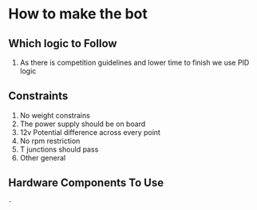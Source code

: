 # How to make the bot

## Which logic to Follow
1. As there is competition guidelines and lower time to finish we use PID logic
## Constraints
1. No weight constrains
2. The power supply should be on board
3. 12v Potential difference across every point
4. No rpm restriction
5. T junctions should pass
6. Other general
## Hardware Components To Use
	- 
